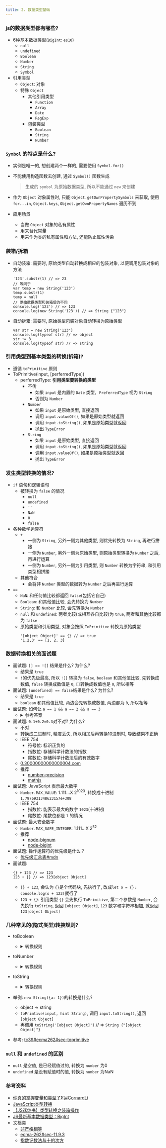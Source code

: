 ```yaml
---
title: 2. 数据类型基础
---
```


### js的数据类型都有哪些?
- 6种基本数据类型(`BigInt`: `es10`)
    - `null`
    - `undefined`
    - `Boolean`
    - `Number`
    - `String`
    - `Symbol`
- 引用类型
    - `Object`: 对象
    - 特殊 `Object`
        - 其他引用类型
            - `Function`
            - `Array`
            - `Date`
            - `RegExp`
        - 包装类型
            - `Boolean`
            - `String`
            - `Number`
### `Symbol` 的特点是什么?
- 实例是唯一的, 想创建两个一样的, 需要使用 `Symbol.for()`
- 不能使用构造函数去创建, 通过 `Symbol()` 函数生成
    > 生成的 `symbol` 为原始数据类型, 所以不能通过 `new` 来创建

- 作为 `Object` 对象属性时, 只能 `Object.getOwnPropertySymbols` 来获取, 使用 `for...in`, `Object.keys`, `Object.getOwnPropertyNames` 遍历不到
- 应用场景
    - 当做 `Object` 对象的私有属性
    - 用来替代常量
    - 用来作为类的私有属性和方法, 还能防止属性污染

### 装箱/拆箱
- 自动装箱: 需要时, 原始类型自动转换成相应的包装对象, 以便调用包装对象的方法
    ```
    '123'.substr(1) // => 23
    // 等同于
    var temp = new String('123')
    temp.substr(1)
    temp = null
    // 原始数据类型和装箱后的不同
    console.log('123') // => 123
    console.log(new String('123')) // => String {"123"}
    ```
- 自动拆箱: 需要时, 原始类型包装对象自动转换为原始类型
    ```
    var str = new String('123')
    console.log(typeof str) // => object
    str += 3
    console.log(typeof str) // => string
    ```

### 引用类型到基本类型的转换(拆箱)?
- 遵循 `toPrimitive` 原则
- ToPrimitive(input, [perferredType])
    - perferredType: **引用类型要转换的类型**
        - 不传
            - 如果 `input` 是内置的 `Date` 类型，`PreferredType` 视为 `String`
            - 否则为 `Number`
        - `Number`
            - 如果 `input` 是原始类型, 直接返回
            - 调用 `input.valueOf()`, 如果是原始类型就返回
            - 调用 `input.toString()`, 如果是原始类型就返回
            - 抛出 `TypeError`
        - `String`
            - 如果 `input` 是原始类型, 直接返回
            - 调用 `input.toString()`, 如果是原始类型就返回
            - 调用 `input.valueOf()`, 如果是原始类型就返回
            - 抛出 `TypeError`

### 发生类型转换的情况?
- `if` 语句和逻辑语句
    - 被转换为 `false` 的情况
        - `null`
        - `undefined`
        - `''`
        - `NaN`
        - `0`
        - `false`
- 各种数学运算符
    - `+`
        - 一侧为 `String`, 另外一侧为其他类型, 则优先转换为 `String`, 再进行拼接
        - 一侧为 `Number`, 另外一侧为原始类型, 则原始类型转换为 `Number` 之后, 再进行运算
        - 一侧为 `Number`, 另外一侧为引用类型, 则 `Number` 转换为字符串, 和引用类型相拼接
    - 其他符合
        - 会将非 `Number` 类型的数据转为 `Number` 之后再进行运算
- `==`
    - `NaN`: 和任何值比较都返回 `false`(包括它自己)
    - `Boolean`: 和其他值比较, 会先转换为 `Number`
    - `String`: 和 `Number` 比较, 会先转换为 `Number`
    - `null` 和 `undefined`: 两者比较(或相互各自比较)为 `true`, 两者和其他比较都为 `false`
    - 原始类型和引用类型, 对象会按照 `ToPrimitive` 转换为原始类型
        ```
        '[object Object]' == {} // => true
        '1,2,3' == [1, 2, 3]
        ```

### 数据转换相关的面试题
- 面试题: `[] == ![]` 结果是什么? 为什么?
    - 结果是 `true`
    - `!`的优先级最高, 所以 `![]` 转换为 `false`, `boolean` 和其他值比较, 先转换成数值, `false` 转换成数值是 `0`, `[]`转换成数值也是 `0`, 所以相等
- 面试题: `[undefined] == false`结果是什么? 为什么?
    - 结果是 `true`
    - `boolean` 和其他值比较, 两边会先转换成数值, 两边都为 `0`, 所以相等
- 面试题: 如何让 `a == 1 && a == 2 && a == 3`
    - <details>
        <summary>参考答案</summary>

        ```javascript
        var a = {
            value: [ 1, 2, 3 ],
            valueOf() {
                return this.value.shift()
            }
        }
        var d = a == 1 && a == 2 && a == 3
        console.log(d) // => true
        ```
      </details>
- 面试题: `0.1+0.2=0.3`对不对? 为什么?
    - 不对
    - 转换成二进制时, 精度丢失, 所以相加后再转换10进制时, 导致结果不正确
    - IEEE 754
        - 符号位: 标识正负的
        - 指数位: 存储科学计数法的指数
        - 尾数位: 存储科学计数法后的有效数字
    - [0.30000000000000004.com](http://0.30000000000000004.com/)
    - 推荐
        - [number-precision](https://github.com/nefe/number-precision)
        - [mathjs](https://github.com/josdejong/mathjs/)
- 面试题: JavaScript 表示最大数字
    - `Number.MAX_VALUE`: 1.111...X 2<sup>1023</sup>, 转换成十进制 `1.7976931348623157e+308`
    - IEEE 754
        - 指数位: 能表示最大的数字 `1023`(十进制)
        - 尾数位: 尾数位都是 `1` 的情况
- 面试题: 最大安全数字
    - `Number.MAX_SAFE_INTEGER`: 1.111...X 2<sup>52</sup>
    - 推荐
        - [node-bignum](https://github.com/justmoon/node-bignum)
        - [node-bigint](https://github.com/substack/node-bigint)
- 面试题: 操作运算符的优先级是什么？
    - [优先级汇总表#mdn](https://developer.mozilla.org/zh-CN/docs/Web/JavaScript/Reference/Operators/Operator_Precedence)
- 面试题:
    ```
    {} + 123 // => 123
    123 + {} // => 123[object Object]
    ```
    - `{} + 123`, 会认为 `{}`是个代码块, 先执行了, 改成`let o = {}; console.log(o + 123)`就行了
    - `123 + {}`: 引用类型 `{}` 会先执行 `ToPrimitive`, 第二个参数是 `Number`, 会先执行 `toString`, 返回 `[object Object]`, `123` 数字和字符串相加, 就返回 `123[object Object]`

### 几种常见的(隐式类型)转换规则?
- toBoolean
    - <details>
        <summary>转换规则</summary>

        | Argument Type | Result |
        | - | - |
        | Undefined | false |
        | Null | false |
        | Boolean | 原值 |
        | Number | +0、-0、NaN 为 false, 1 为 true |
        | String | '' 为 false, 非 '' 为true |
        | Symbol | true |
        | Object | true |
      </details>
- toNumber
    - <details>
        <summary>转换规则</summary>

        | Argument Type | Result |
        | - | - |
        | Undefined | NaN |
        | Null | +0 |
        | Boolean | true 为 1, false 为 +0 |
        | Number | 原值 |
        | String | '1' 为 数字, 非 '1' 为NaN |
        | Symbol | TypeError |
        | Object | 先primValue = toPrimitive(argument, Number), 再toNumber(primValue) |
      </details>
- toString
    - <details>
        <summary>转换规则</summary>

        | Argument Type | Result |
        | - | - |
        | Undefined | 'undefined' |
        | Null | 'null'' |
        | Boolean | true 为 'true', false 为 'false' |
        | Number | '1' |
        | String | 原值 |
        | Symbol | TypeError |
        | Object | 先primValue = toPrimitive(argument, String), 再toString(先primValue) |
      </details>

- 举例: `new String({a: 1})`的转换是什么?
    - object => string
    - `toPrimtive(input, hint String)`, 调用 `input.toString()`, 返回 `[object Object]`
    - 再调用 `toString('[object Object]')` // => `String {"[object Object]"}`
- 参考: [tc39#ecma262#sec-toprimitive](https://tc39.es/ecma262/#sec-toprimitive)

### `null` 和 `undefined` 的区别
- `null` 是空值, 是已经赋值过的, 转换为 `number` 为0
- `undefined` 是没有赋值时的值,  转换为 `number` 为NaN

### 参考资料
- [你真的掌握变量和类型了吗#CornardLi](https://juejin.im/post/5cec1bcff265da1b8f1aa08f)
- [JavaScript类型转换](https://juejin.im/post/5dc431a0e51d4504be09ca8c)
- [【JS迷你书】类型转换之装箱操作](https://juejin.im/post/5cbaf130518825325050fb0a)
- [JS最新基本数据类型：BigInt](https://juejin.im/post/5d3f8402f265da039e129574)
- 文档类
    - [非严格相等](https://developer.mozilla.org/zh-CN/docs/Web/JavaScript/Equality_comparisons_and_sameness#%E9%9D%9E%E4%B8%A5%E6%A0%BC%E7%9B%B8%E7%AD%89)
    - [ecma-262#sec-11.9.3](http://ecma-international.org/ecma-262/5.1/#sec-11.9.3)
    - [指数记数法与十的次方](https://www.shuxuele.com/index-notation-powers.html)
